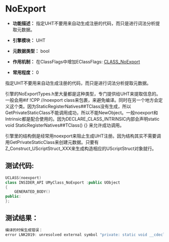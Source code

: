 # NoExport

- **功能描述：** 指定UHT不要用来自动生成注册的代码，而只是进行词法分析提取元数据。

- **引擎模块：** UHT
- **元数据类型：** bool
- **作用机制：** 在ClassFlags中增加EClassFlags: [CLASS_NoExport](#Flags_EClassFlags_CLASS_NoExport)
- **常用程度：** 0

指定UHT不要用来自动生成注册的代码，而只是进行词法分析提取元数据。

引擎的NoExportTypes.h里大量都是这种类型，专门提供给UHT来提取信息的。一般会用#if !CPP //noexport class来包裹，来避免编译。同时在另一个地方会定义这个类。因为StaticRegisterNatives##TClass没有生成，所以GetPrivateStaticClass不能调用成功，所以不能NewObject。一般noexport和Intrinsic都是配合使用的。因为DECLARE_CLASS_INTRINSIC内部会声明static void StaticRegisterNatives##TClass() {} 来允许成功调用。

引擎里的结构倒是经常用noexport来阻止生成UHT注册。因为结构其实不需要调用GetPrivateStaticClass来创建元数据。只要有Z_Construct_UScriptStruct_XXX来生成构造相应的UScriptStruct对象就行。

## 测试代码:

```cpp
UCLASS(noexport)
class INSIDER_API UMyClass_NoExport :public UObject
{
	GENERATED_BODY()
public:
};
```

## 测试结果：

```cpp
编译的时候生成错误：
error LNK2019: unresolved external symbol "private: static void __cdecl UMyClass_NoExport::StaticRegisterNativesUMyClass_NoExport(void)" (?StaticRegisterNativesUMyClass_NoExport@UMyClass_NoExport@@CAXXZ) referenced in function "private: static class UClass * __cdecl UMyClass_NoExport::GetPrivateStaticClass(void)" (?GetPrivateStaticClass@UMyClass_NoExport@@CAPEAVUClass@@XZ)
```